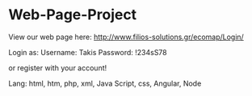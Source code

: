 # Web-Page-Project
View our web page here: http://www.filios-solutions.gr/ecomap/Login/

Login as:
Username: Takis
Password: !234sS78

or register with your account!

Lang: html, htm, php, xml, Java Script, css, Angular, Node
